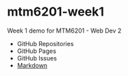 # mtm6201-week1

Week 1 demo for MTM6201 - Web Dev 2 

- GitHub Repositories
- GitHub Pages
- GitHub Issues
- [Markdown](https://www.markdownguide.org/cheat-sheet)